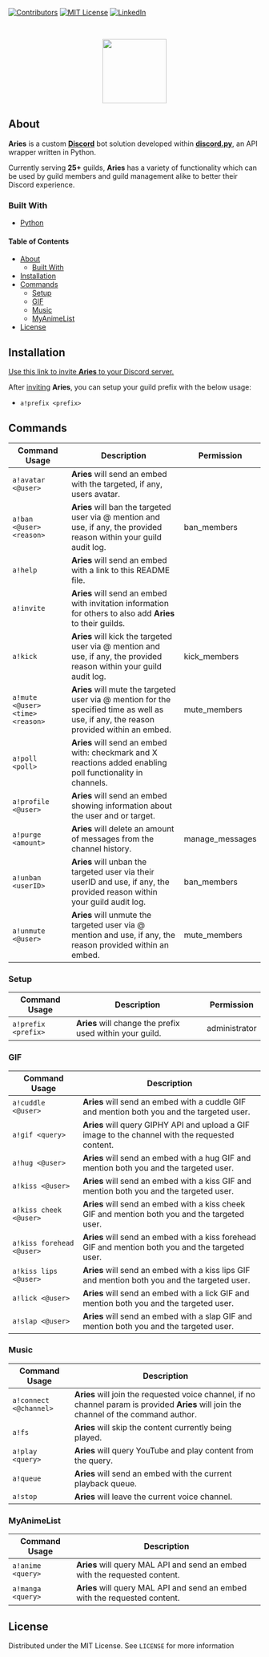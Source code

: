 <!-- PROJECT SHIELDS -->
[![Contributors][contributors-shield]][contributors-url]
[![MIT License][license-shield]][license-url]
[![LinkedIn][linkedin-shield]][linkedin-url]

<!-- PROJECT LOGO -->
<br />
<p align="center">
    <img src="https://user-images.githubusercontent.com/78688623/124183973-d81fe400-dab0-11eb-85bd-945fb7c83445.jpg" width="128" height="128">
  </a>

<!-- ABOUT -->
## About

**Aries** is a custom [**Discord**](https://discord.com/) bot solution developed within [**discord.py**](https://github.com/Rapptz/discord.py), an API wrapper written in Python.

Currently serving **25+** guilds, **Aries** has a variety of functionality which can be used by guild members and guild management alike to better their Discord experience.

### Built With
* [Python](https://www.python.org/)

<!-- TABLE OF CONTENTS -->
#### Table of Contents
* [About](#about)
  * [Built With](#built-with)
* [Installation](#installation)
* [Commands](#commands)
  * [Setup](#setup)
  * [GIF](#gif)
  * [Music](#music)
  * [MyAnimeList](#myanimelist)
* [License](#license)

## Installation

[Use this link to invite **Aries** to your Discord server.](https://discord.com/api/oauth2/authorize?client_id=858724881004232724&permissions=8&scope=bot)

After [inviting](https://discord.com/api/oauth2/authorize?client_id=858724881004232724&permissions=8&scope=bot) **Aries**, you can setup your guild prefix with the below usage:

* `a!prefix <prefix>`

## Commands

| Command Usage | Description | Permission |
| ------- | ----------- | ----------- |
| `a!avatar <@user>` | **Aries** will send an embed with the targeted, if any, users avatar. |
| `a!ban <@user> <reason>` | **Aries** will ban the targeted user via @ mention and use, if any, the provided reason within your guild audit log. | ban_members|
| `a!help` | **Aries** will send an embed with a link to this README file. |
| `a!invite` | **Aries** will send an embed with invitation information for others to also add **Aries** to their guilds. |
| `a!kick` | **Aries** will kick the targeted user via @ mention and use, if any, the provided reason within your guild audit log. | kick_members|
| `a!mute <@user> <time> <reason>` | **Aries** will mute the targeted user via @ mention for the specified time as well as use, if any, the reason provided within an embed. | mute_members |
| `a!poll <poll>` | **Aries** will send an embed with: checkmark and X reactions added enabling poll functionality in channels. |
| `a!profile <@user>` | **Aries** will send an embed showing information about the user and or target. |
| `a!purge <amount>` | **Aries** will delete an amount of messages from the channel history. | manage_messages |
| `a!unban <userID>` | **Aries** will unban the targeted user via their userID and use, if any, the provided reason within your guild audit log. | ban_members |
| `a!unmute <@user>` | **Aries** will unmute the targeted user via @ mention and use, if any, the reason provided within an embed. | mute_members |

### Setup

| Command Usage | Description | Permission |
| ------- | ----------- | ----------- |
| `a!prefix <prefix>` | **Aries** will change the prefix used within your guild. | administrator |

### GIF
| Command Usage | Description |
| ------- | ----------- |
| `a!cuddle <@user>` | **Aries** will send an embed with a cuddle GIF and mention both you and the targeted user. |
| `a!gif <query>` | **Aries** will query GIPHY API and upload a GIF image to the channel with the requested content. |
| `a!hug <@user>` | **Aries** will send an embed with a hug GIF and mention both you and the targeted user. |
| `a!kiss <@user>` | **Aries** will send an embed with a kiss GIF and mention both you and the targeted user. |
| `a!kiss cheek <@user>` | **Aries** will send an embed with a kiss cheek GIF and mention both you and the targeted user. |
| `a!kiss forehead <@user>` | **Aries** will send an embed with a kiss forehead GIF and mention both you and the targeted user. |
| `a!kiss lips <@user>` | **Aries** will send an embed with a kiss lips GIF and mention both you and the targeted user. |
| `a!lick <@user>` | **Aries** will send an embed with a lick GIF and mention both you and the targeted user. |
| `a!slap <@user>` | **Aries** will send an embed with a slap GIF and mention both you and the targeted user. |

### Music

| Command Usage | Description |
| ------- | ----------- | 
| `a!connect <@channel>` | **Aries** will join the requested voice channel, if no channel param is provided **Aries** will join the channel of the command author. |
| `a!fs` | **Aries** will skip the content currently being played. |
| `a!play <query>` | **Aries** will query YouTube and play content from the query. |
| `a!queue` | **Aries** will send an embed with the current playback queue. |
| `a!stop` | **Aries** will leave the current voice channel. |

### MyAnimeList

| Command Usage | Description |
| ------- | ----------- | 
| `a!anime <query>` | **Aries** will query MAL API and send an embed with the requested content. |
| `a!manga <query>` | **Aries** will query MAL API and send an embed with the requested content. |

<!-- LICENSE -->
## License
Distributed under the MIT License. See `LICENSE` for more information

<!-- MARKDOWN LINKS & IMAGES -->
[contributors-shield]: https://img.shields.io/github/contributors/paulranshaw/Aries
[contributors-url]: https://github.com/paulranshaw/Aries/graphs/contributors
[license-shield]: https://img.shields.io/badge/license-MIT-blue.svg
[license-url]: https://choosealicense.com/licenses/mit
[linkedin-shield]: https://img.shields.io/badge/-LinkedIn-black.svg?style=flat-square&logo=linkedin&colorB=555
[linkedin-url]: https://linkedin.com/in/paulranshaw
